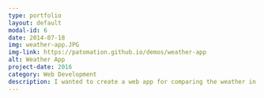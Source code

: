 ```yaml
---
type: portfolio
layout: default
modal-id: 6
date: 2014-07-18
img: weather-app.JPG
img-link: https://patomation.github.io/demos/weather-app
alt: Weather App
project-date: 2016
category: Web Development
description: I wanted to create a web app for comparing the weather in two different locations. It uses react components for all the buttons and the symmetrical layout. In addition to integrating with the weather channel for weather information, I had to use google geocode to take the zip-code and get the city name and the latitude and longitude coordinates that the weather api required. <a href="https://patomation.github.io/demos/weather-app">PROJECT DEMO</a>
---
```

